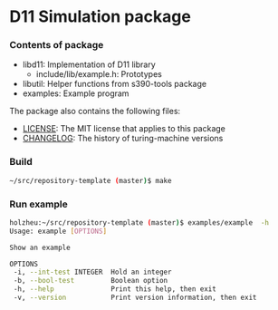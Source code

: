 # D11 Simulation package

### Contents of package

- libd11: Implementation of D11 library
  - include/lib/example.h: Prototypes
- libutil: Helper functions from s390-tools package
- examples: Example program

The package also contains the following files:

 * [LICENSE](LICENSE): The MIT license that applies to this package
 * [CHANGELOG](CHANGELOG.md): The history of turing-machine versions

### Build

```bash
~/src/repository-template (master)$ make
```

### Run example

```bash
holzheu:~/src/repository-template (master)$ examples/example  -h
Usage: example [OPTIONS]

Show an example

OPTIONS
 -i, --int-test INTEGER  Hold an integer
 -b, --bool-test         Boolean option
 -h, --help              Print this help, then exit
 -v, --version           Print version information, then exit
```
